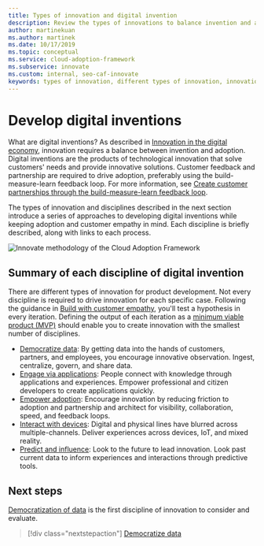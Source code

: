 ```yaml
---
title: Types of innovation and digital invention
description: Review the types of innovations to balance invention and adoption for the development of products while keeping customer adoption and empathy in mind.
author: martinekuan
ms.author: martinek
ms.date: 10/17/2019
ms.topic: conceptual
ms.service: cloud-adoption-framework
ms.subservice: innovate
ms.custom: internal, seo-caf-innovate
keywords: types of innovation, different types of innovation, innovation product development, digital invention
---
```


# Develop digital inventions

What are digital inventions? As described in [Innovation in the digital economy](./index.md), innovation requires a balance between invention and adoption. Digital inventions are the products of technological innovation that solve customers' needs and provide innovative solutions. Customer feedback and partnership are required to drive adoption, preferably using the build-measure-learn feedback loop. For more information, see [Create customer partnerships through the build-measure-learn feedback loop](./adoption.md).

The types of innovation and disciplines described in the next section introduce a series of approaches to developing digital inventions while keeping adoption and customer empathy in mind. Each discipline is briefly described, along with links to each process.

![Innovate methodology of the Cloud Adoption Framework](../../_images/innovate/innovate-methodology.png)

## Summary of each discipline of digital invention

There are different types of innovation for product development. Not every discipline is required to drive innovation for each specific case. Following the guidance in [Build with customer empathy](./build.md), you'll test a hypothesis in every iteration. Defining the output of each iteration as a [minimum viable product (MVP)](../../govern/policy-compliance/index.md#minimum-viable-product-mvp-for-policy) should enable you to create innovation with the smallest number of disciplines.

- [Democratize data](./data.md): By getting data into the hands of customers, partners, and employees, you encourage innovative observation. Ingest, centralize, govern, and share data.
- [Engage via applications](./apps.md): People connect with knowledge through applications and experiences. Empower professional and citizen developers to create applications quickly.
- [Empower adoption](./ci-cd.md): Encourage innovation by reducing friction to adoption and partnership and architect for visibility, collaboration, speed, and feedback loops.
- [Interact with devices](./devices.md): Digital and physical lines have blurred across multiple-channels. Deliver experiences across devices, IoT, and mixed reality.
- [Predict and influence](./predict.md): Look to the future to lead innovation. Look past current data to inform experiences and interactions through predictive tools.

## Next steps

[Democratization of data](./data.md) is the first discipline of innovation to consider and evaluate.

> [!div class="nextstepaction"]
> [Democratize data](./data.md)
